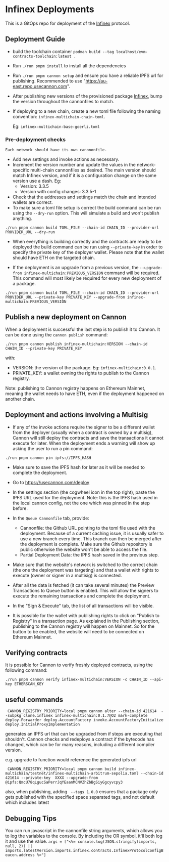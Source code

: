 # Infinex Deployments

This is a GitOps repo for deployment of the [Infinex](https://www.github.com/infinex-io/infinex-contracts) protocol.

## Deployment Guide

- build the toolchain container `podman build --tag localhost/evm-contracts-toolchain:latest .`
- Run `./run pnpm install` to install all the dependencies
- Run `./run pnpm cannon setup` and ensure you have a reliable IPFS url for publishing. Recommended to use "https://au-east.repo.usecannon.com".
- After publishing new versions of the provisioned package [Infinex](https://usecannon.com/packages/infinex), bump the version throughout the cannonfiles to match.
- If deploying to a new chain, create a new toml file following the  naming convention: `infinex-multichain-chain-toml`.

	Eg: `infinex-multichain-base-goerli.toml`

### Pre-deployment checks

	Each network should have its own cannnonfile.
- Add new settings and invoke actions as necessary.
- Increment the version number and update the values in the network-specific multi-chain cannonfiles as desired. The main version should match Infinex version, and if it is a configuration change on the same version use a dash. Eg:
	- Version: 3.3.5
  - Version with config changes: 3.3.5-1
- Check that the addresses and settings match the chain and intended wallets are correct.
- To make sure a toml file setup is correct the build command can be run using the `--dry-run` option. This will simulate a build and won't publish anything.

`./run pnpm cannon build TOML_FILE --chain-id CHAIN_ID --provider-url PROVIDER_URL --dry-run`

- When everything is building correctly and the contracts are ready to be deployed the build command can be run using `--private-key` in order to specify the private key of the deployer wallet. Please note that the wallet should have ETH on the targeted chain.

- If the deployment is an upgrade from a previous version, the `--upgrade-from infinex-multichain:PREVIOUS_VERSION` command will be required. This command will most likely be required for every new deployment of a package.

`./run pnpm cannon build TOML_FILE --chain-id CHAIN_ID --provider-url PROVIDER_URL --private-key PRIVATE_KEY --upgrade-from infinex-multichain:PREVIOUS_VERSION`

## Publish a new deployment on Cannon

When a deployment is successful the last step is to publish it to Cannon. It can be done using the `cannon publish` command:

`./run pnpm cannon publish infinex-multichain:VERSION --chain-id CHAIN_ID --private-key PRIVATE_KEY`

with:
- VERSION: the version of the package. Eg: `infinex-multichain:0.0.1`.
- PRIVATE_KEY: a wallet owning the rights to publish to the Cannon registry.

Note: publishing to Cannon registry happens on Ethereum Mainnet, meaning the wallet needs to have ETH, even if the deployment happened on another chain.


## Deployment and actions involving a Multisig

- If any of the invoke actions require the signer to be a different wallet from the deployer (usually when a contract is owned by a multisig), Cannon will still deploy the contracts and save the transactions it cannot execute for later. When the deployment ends a warning will show up asking the user to run a pin command:

`./run pnpm cannon pin ipfs://IPFS_HASH`

- Make sure to save the IPFS hash for later as it will be needed to complete the deployment.

- Go to https://usecannon.com/deploy

- In the settings section (the cogwheel icon in the top right), paste the IPFS URL used for the deployment. Note: this is the IPFS hash used in the local cannon config, not the one which was pinned in the step before.

- In the `Queue Cannonfile` tab, provide:
	- Cannonfile: the Github URL pointing to the toml file used with the deployment. Because of a current caching issue, it is usually safer to use a new branch every time. This branch can then be merged after the deployment is complete. Make sure the Github repository is public otherwise the website won't be able to access the file.
	- Partial Deployment Data: the IPFS hash saved in the previous step.

- Make sure that the website's network is switched to the correct chain (the one the deployment was targeting) and that a wallet with rights to execute (owner or signer in a multisig) is connected.

- After all the data is fetched (it can take several minutes) the Preview Transactions to Queue button is enabled. This will allow the signers to execute the remaining transactions and complete the deployment.

- In the "Sign & Execute" tab, the list of all transactions will be visible.

- It is possible for the wallet with publishing rights to click on "Publish to Registry" in a transaction page. As explained in the Publishing section, publishing to the Cannon registry will happen on Mainnet. So for the button to be enabled, the website will need to be connected on Ethereum Mainnet.

## Verifying contracts

It is possible for Cannon to verify freshly deployed contracts, using the following command:

`./run pnpm cannon verify infinex-multichain:VERSION -c CHAIN_ID --api-key ETHERSCAN_KEY`


## useful commands
 ```
  CANNON_REGISTRY_PRIORITY=local pnpm cannon alter --chain-id 421614  --subpkg clone.infinex infinex-multichain:0.1.7@O2 mark-complete deploy.Forwarder deploy.AccountFactory invoke.AccountFactoryInitialize deploy.InitialProxyImplementation
  ```
   generates an IPFS url that can be upgraded from if steps are executing that shouldn't. Cannon checks and redeploys a contract if the bytecode has changed, which can be for many reasons, including a different compiler version.

   e.g. upgrade to function would reference the generated ipfs url 

```
 CANNON_REGISTRY_PRIORITY=local pnpm cannon build infinex-multichain/testnet/infinex-multichain-arbitrum-sepolia.toml --chain-id 421614 --private-key  XXXX --upgrade-from @ipfs:QmcU78qLgucSaPerrJqYEaanMCNVZhZbBgSiyGgcyvcpy3
```

also, when publishing, adding ` --tags 1.0.0` ensures that a package only gets published with the specified space separated tags, and not default which includes latest

## Debugging Tips

You can run javascript in the cannonfile string arguments, which allows you to log the variables to the console. By including the OR symbol, it'll both log it and use the value.
`args = ["<%= console.log(JSON.stringify(imports, null, 2)) || imports.latestVersion.imports.infinex.contracts.InfinexProtocolConfigBeacon.address %>"]`